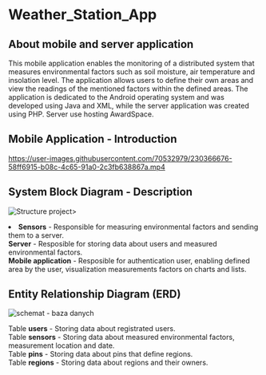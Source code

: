 # Weather_Station_App

## About mobile and server application <br>

This mobile application enables the monitoring of a distributed system that measures environmental factors such as soil moisture, air temperature and insolation level. The application allows users to define their own areas and view the readings of the mentioned factors within the defined areas. The application is dedicated to the Android operating system and was developed using Java and XML, while the server application was created using PHP. Server use hosting AwardSpace.

## Mobile Application - Introduction <br>

https://user-images.githubusercontent.com/70532979/230366676-58ff6915-b08c-4c65-91a0-2c3fb638867a.mp4

## System Block Diagram - Description <br>

![Structure project](https://user-images.githubusercontent.com/70532979/230367647-c0dfdf62-d9a4-4a77-b4fc-c404b4fd507b.png)>


<li><b>Sensors</b> - Responsible for measuring environmental factors and sending them to a server. <br> </li>
<b>Server</b> - Resposible for storing data about users and measured environmental factors. <br>
<b>Mobile application</b> - Resposible for authentication user, enabling defined area by the user, visualization measurements factors on charts and lists. <br>

## Entity Relationship Diagram (ERD) <br>

![schemat - baza danych ](https://user-images.githubusercontent.com/70532979/227714144-cc9808d6-54c3-42f6-a6d8-72f22fcc7564.png)

Table <b>users</b> - Storing data about registrated users. <br>
Table <b>sensors</b> - Storing data about measured environmental factors, measurement location and date.<br>
Table <b>pins</b> - Storing data about pins that define regions. <br>
Table <b>regions</b> - Storing data about regions and their owners. <br>



